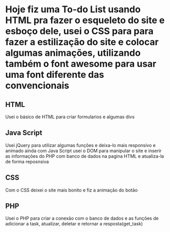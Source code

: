  # Hoje fiz uma To-do List usando HTML pra fazer o esqueleto do site e esboço dele, usei o CSS para para fazer a estilização do site e colocar algumas animações, utilizando também o font awesome para usar uma font diferente das convencionais #

## HTML ##
Usei o básico de HTML para criar formularios e algumas divs

## Java Script ##
Usei jQuery para utilizar algumas funções e deixa-lo mais responsivo e animado
ainda com Java Script usei o DOM para manipular o site e inserir as informações do PHP com banco de dados na pagina HTML e atualiza-la de forma reposnsiva

## CSS ##
Com o CSS deixei o site mais bonito e fiz a animação do botão

## PHP ##
Usei o PHP para criar a conexão com o banco de dados e as funções de adicionar a task, atualizar, deletar e retornar a resposta(get_task)
